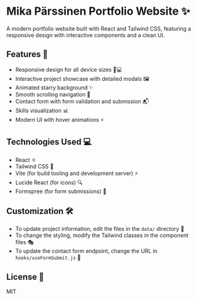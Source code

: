# Mika Pärssinen Portfolio Website ✨

A modern portfolio website built with React and Tailwind CSS, featuring a responsive design with interactive components and a clean UI.

## Features 🚀
- Responsive design for all device sizes 📱💻
- Interactive project showcase with detailed modals 🖼️
- Animated starry background ✨
- Smooth scrolling navigation 🔄
- Contact form with form validation and submission 📬
- Skills visualization 📊
- Modern UI with hover animations ⚡

## Technologies Used 💻
- React ⚛️
- Tailwind CSS 🎨
- Vite (for build tooling and development server) ⚡
- Lucide React (for icons) 🔍
- Formspree (for form submissions) 📨

## Customization 🛠️
- To update project information, edit the files in the `data/` directory 📁
- To change the styling, modify the Tailwind classes in the component files 🎭
- To update the contact form endpoint, change the URL in `hooks/useFormSubmit.js` 🔗

## License 📄
MIT
